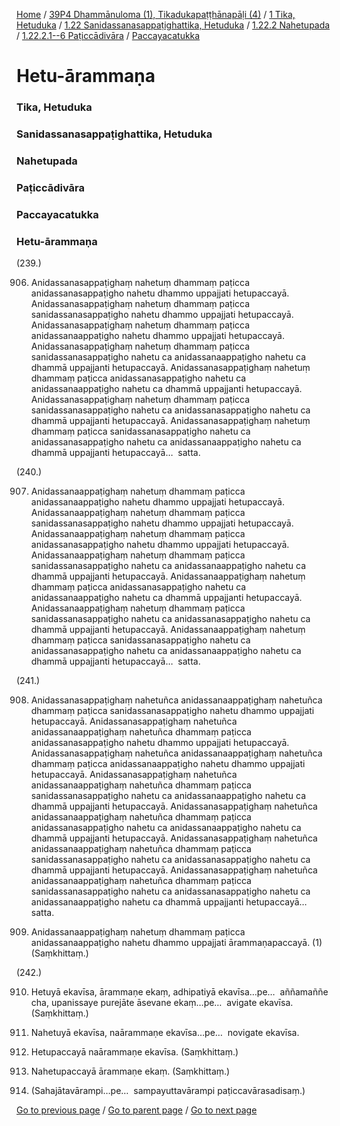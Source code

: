 
[Home](/) / [39P4 Dhammānuloma (1), Tikadukapaṭṭhānapāḷi (4)](/tipitaka/39P4.md) / [1 Tika, Hetuduka](/tipitaka/39P4/1.md) / [1.22 Sanidassanasappaṭighattika, Hetuduka](/tipitaka/39P4/1/1.22.md) / [1.22.2 Nahetupada](/tipitaka/39P4/1/1.22/1.22.2.md) / [1.22.2.1--6 Paṭiccādivāra](/tipitaka/39P4/1/1.22/1.22.2/1.22.2.1--6.md) / [Paccayacatukka](/tipitaka/39P4/1/1.22/1.22.2/1.22.2.1--6/Paccayacatukka.md)

# Hetu-ārammaṇa

### Tika, Hetuduka

### Sanidassanasappaṭighattika, Hetuduka

### Nahetupada

### Paṭiccādivāra

### Paccayacatukka

### Hetu-ārammaṇa

(239.)

906. Anidassanasappaṭighaṃ nahetuṃ dhammaṃ paṭicca anidassanasappaṭigho nahetu dhammo uppajjati hetupaccayā. Anidassanasappaṭighaṃ nahetuṃ dhammaṃ paṭicca sanidassanasappaṭigho nahetu dhammo uppajjati hetupaccayā. Anidassanasappaṭighaṃ nahetuṃ dhammaṃ paṭicca anidassanaappaṭigho nahetu dhammo uppajjati hetupaccayā. Anidassanasappaṭighaṃ nahetuṃ dhammaṃ paṭicca sanidassanasappaṭigho nahetu ca anidassanaappaṭigho nahetu ca dhammā uppajjanti hetupaccayā. Anidassanasappaṭighaṃ nahetuṃ dhammaṃ paṭicca anidassanasappaṭigho nahetu ca anidassanaappaṭigho nahetu ca dhammā uppajjanti hetupaccayā. Anidassanasappaṭighaṃ nahetuṃ dhammaṃ paṭicca sanidassanasappaṭigho nahetu ca anidassanasappaṭigho nahetu ca dhammā uppajjanti hetupaccayā. Anidassanasappaṭighaṃ nahetuṃ dhammaṃ paṭicca sanidassanasappaṭigho nahetu ca anidassanasappaṭigho nahetu ca anidassanaappaṭigho nahetu ca dhammā uppajjanti hetupaccayā…  satta.

(240.)

907. Anidassanaappaṭighaṃ nahetuṃ dhammaṃ paṭicca anidassanaappaṭigho nahetu dhammo uppajjati hetupaccayā. Anidassanaappaṭighaṃ nahetuṃ dhammaṃ paṭicca sanidassanasappaṭigho nahetu dhammo uppajjati hetupaccayā. Anidassanaappaṭighaṃ nahetuṃ dhammaṃ paṭicca anidassanasappaṭigho nahetu dhammo uppajjati hetupaccayā. Anidassanaappaṭighaṃ nahetuṃ dhammaṃ paṭicca sanidassanasappaṭigho nahetu ca anidassanaappaṭigho nahetu ca dhammā uppajjanti hetupaccayā. Anidassanaappaṭighaṃ nahetuṃ dhammaṃ paṭicca anidassanasappaṭigho nahetu ca anidassanaappaṭigho nahetu ca dhammā uppajjanti hetupaccayā. Anidassanaappaṭighaṃ nahetuṃ dhammaṃ paṭicca sanidassanasappaṭigho nahetu ca anidassanasappaṭigho nahetu ca dhammā uppajjanti hetupaccayā. Anidassanaappaṭighaṃ nahetuṃ dhammaṃ paṭicca sanidassanasappaṭigho nahetu ca anidassanasappaṭigho nahetu ca anidassanaappaṭigho nahetu ca dhammā uppajjanti hetupaccayā…  satta.

(241.)

908. Anidassanasappaṭighaṃ nahetuñca anidassanaappaṭighaṃ nahetuñca dhammaṃ paṭicca sanidassanasappaṭigho nahetu dhammo uppajjati hetupaccayā. Anidassanasappaṭighaṃ nahetuñca anidassanaappaṭighaṃ nahetuñca dhammaṃ paṭicca anidassanasappaṭigho nahetu dhammo uppajjati hetupaccayā. Anidassanasappaṭighaṃ nahetuñca anidassanaappaṭighaṃ nahetuñca dhammaṃ paṭicca anidassanaappaṭigho nahetu dhammo uppajjati hetupaccayā. Anidassanasappaṭighaṃ nahetuñca anidassanaappaṭighaṃ nahetuñca dhammaṃ paṭicca sanidassanasappaṭigho nahetu ca anidassanaappaṭigho nahetu ca dhammā uppajjanti hetupaccayā. Anidassanasappaṭighaṃ nahetuñca anidassanaappaṭighaṃ nahetuñca dhammaṃ paṭicca anidassanasappaṭigho nahetu ca anidassanaappaṭigho nahetu ca dhammā uppajjanti hetupaccayā. Anidassanasappaṭighaṃ nahetuñca anidassanaappaṭighaṃ nahetuñca dhammaṃ paṭicca sanidassanasappaṭigho nahetu ca anidassanasappaṭigho nahetu ca dhammā uppajjanti hetupaccayā. Anidassanasappaṭighaṃ nahetuñca anidassanaappaṭighaṃ nahetuñca dhammaṃ paṭicca sanidassanasappaṭigho nahetu ca anidassanasappaṭigho nahetu ca anidassanaappaṭigho nahetu ca dhammā uppajjanti hetupaccayā…  satta.

909. Anidassanaappaṭighaṃ nahetuṃ dhammaṃ paṭicca anidassanaappaṭigho nahetu dhammo uppajjati ārammaṇapaccayā. (1) (Saṃkhittaṃ.)

(242.)

910. Hetuyā ekavīsa, ārammaṇe ekaṃ, adhipatiyā ekavīsa…pe…  aññamaññe cha, upanissaye purejāte āsevane ekaṃ…pe…  avigate ekavīsa. (Saṃkhittaṃ.)

911. Nahetuyā ekavīsa, naārammaṇe ekavīsa…pe…  novigate ekavīsa.

912. Hetupaccayā naārammaṇe ekavīsa. (Saṃkhittaṃ.)

913. Nahetupaccayā ārammaṇe ekaṃ. (Saṃkhittaṃ.)

914. (Sahajātavārampi…pe…  sampayuttavārampi paṭiccavārasadisaṃ.)

[Go to previous page](/tipitaka/39P4/1/1.22/1.22.2/1.22.2.1--6/Paccayacatukka.md) / [Go to parent page](/tipitaka/39P4/1/1.22/1.22.2/1.22.2.1--6/Paccayacatukka.md) / [Go to next page](/tipitaka/39P4/1/1.22/1.22.2/1.22.2.7.md)


